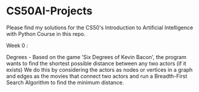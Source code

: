 # CS50AI-Projects

Please find my solutions for the CS50's Introduction to Artificial Intelligence with Python Course in this repo.

Week 0 : 

Degrees - Based on the game 'Six Degrees of Kevin Bacon', the program wants to find the shortest possible distance between any two actors (if it exists)
We do this by considering the actors as nodes or vertices in a graph and edges as the movies that connect two actors and run a Breadth-First Search Algorithm to find the minimum distance.
